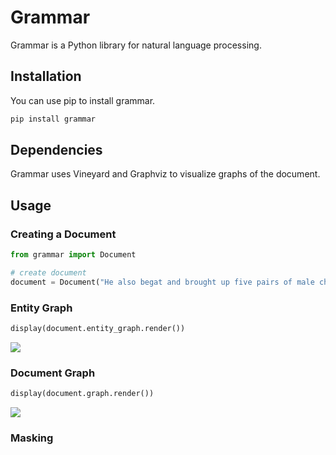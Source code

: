 # Grammar
Grammar is a Python library for natural language processing.

## Installation
You can use pip to install grammar.
```bash
pip install grammar
```

## Dependencies
Grammar uses Vineyard and Graphviz to visualize graphs of the document.

## Usage

### Creating a Document
```python
from grammar import Document

# create document
document = Document("He also begat and brought up five pairs of male children.")
```

### Entity Graph
```python
display(document.entity_graph.render())
```
![](https://github.com/idin/grammar/blob/master/pictures/entity_graph.png?raw=true)

### Document Graph
```python
display(document.graph.render())
```
![](https://github.com/idin/grammar/blob/master/pictures/document_graph.png?raw=true)

### Masking
